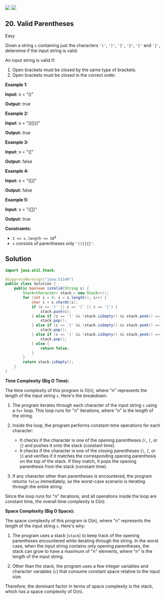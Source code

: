 [![](https://img.shields.io/github/stars/javadev/LeetCode-in-Java?label=Stars&style=flat-square)](https://github.com/javadev/LeetCode-in-Java)
[![](https://img.shields.io/github/forks/javadev/LeetCode-in-Java?label=Fork%20me%20on%20GitHub%20&style=flat-square)](https://github.com/javadev/LeetCode-in-Java/fork)

## 20\. Valid Parentheses

Easy

Given a string `s` containing just the characters `'('`, `')'`, `'{'`, `'}'`, `'['` and `']'`, determine if the input string is valid.

An input string is valid if:

1.  Open brackets must be closed by the same type of brackets.
2.  Open brackets must be closed in the correct order.

**Example 1:**

**Input:** s = "()"

**Output:** true 

**Example 2:**

**Input:** s = "()[]{}"

**Output:** true 

**Example 3:**

**Input:** s = "(]"

**Output:** false 

**Example 4:**

**Input:** s = "([)]"

**Output:** false 

**Example 5:**

**Input:** s = "{[]}"

**Output:** true 

**Constraints:**

*   <code>1 <= s.length <= 10<sup>4</sup></code>
*   `s` consists of parentheses only `'()[]{}'`.

## Solution

```java
import java.util.Stack;

@SuppressWarnings("java:S1149")
public class Solution {
    public boolean isValid(String s) {
        Stack<Character> stack = new Stack<>();
        for (int i = 0; i < s.length(); i++) {
            char c = s.charAt(i);
            if (c == '(' || c == '[' || c == '{') {
                stack.push(c);
            } else if (c == ')' && !stack.isEmpty() && stack.peek() == '(') {
                stack.pop();
            } else if (c == '}' && !stack.isEmpty() && stack.peek() == '{') {
                stack.pop();
            } else if (c == ']' && !stack.isEmpty() && stack.peek() == '[') {
                stack.pop();
            } else {
                return false;
            }
        }
        return stack.isEmpty();
    }
}
```

**Time Complexity (Big O Time):**

The time complexity of this program is O(n), where "n" represents the length of the input string `s`. Here's the breakdown:

1. The program iterates through each character of the input string `s` using a `for` loop. This loop runs for "n" iterations, where "n" is the length of the string.

2. Inside the loop, the program performs constant-time operations for each character:
   - It checks if the character is one of the opening parentheses (`(`, `[`, or `{`) and pushes it onto the stack (constant time).
   - It checks if the character is one of the closing parentheses (`)`, `]`, or `}`) and verifies if it matches the corresponding opening parenthesis on the top of the stack. If they match, it pops the opening parenthesis from the stack (constant time).

3. If any character other than parentheses is encountered, the program returns `false` immediately, so the worst-case scenario is iterating through the entire string.

Since the loop runs for "n" iterations, and all operations inside the loop are constant time, the overall time complexity is O(n).

**Space Complexity (Big O Space):**

The space complexity of this program is O(n), where "n" represents the length of the input string `s`. Here's why:

1. The program uses a stack (`stack`) to keep track of the opening parentheses encountered while iterating through the string. In the worst case, when the input string contains only opening parentheses, the stack can grow to have a maximum of "n" elements, where "n" is the length of the input string.

2. Other than the stack, the program uses a few integer variables and character variables (`c`) that consume constant space relative to the input size.

Therefore, the dominant factor in terms of space complexity is the stack, which has a space complexity of O(n).
